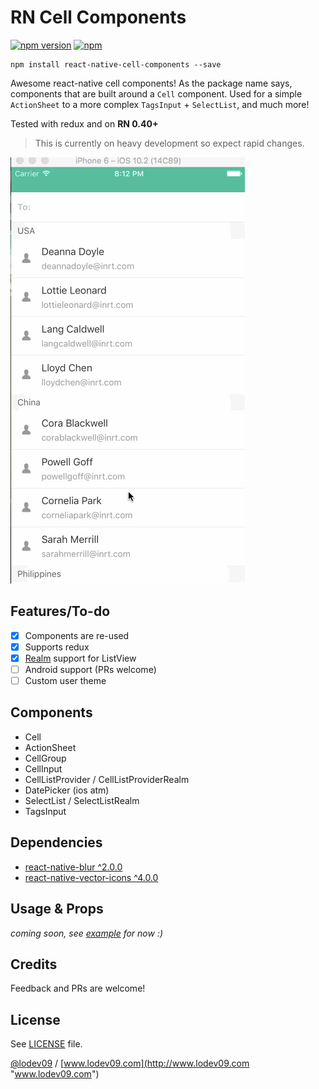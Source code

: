 # RN Cell Components
[![npm version](https://badge.fury.io/js/react-native-cell-components.svg)](https://www.npmjs.com/package/react-native-cell-components)
[![npm](https://img.shields.io/npm/dt/react-native-cell-components.svg)](https://www.npmjs.com/package/react-native-cell-components)
```
npm install react-native-cell-components --save
```
Awesome react-native cell components! As the package name says, components that are built around a `Cell` component. Used for a simple `ActionSheet` to a more complex `TagsInput` + `SelectList`, and much more!

Tested with redux and on **RN 0.40+**

> This is currently on heavy development so expect rapid changes.

![demo](demo.gif)

## Features/To-do
- [x] Components are re-used
- [x] Supports redux
- [x] [Realm](https://github.com/realm/realm-js) support for ListView
- [ ] Android support (PRs welcome)
- [ ] Custom user theme

## Components
- Cell
- ActionSheet
- CellGroup
- CellInput
- CellListProvider / CellListProviderRealm
- DatePicker (ios atm)
- SelectList / SelectListRealm
- TagsInput

## Dependencies
- [react-native-blur ^2.0.0](https://github.com/react-native-community/react-native-blur)
- [react-native-vector-icons ^4.0.0](https://github.com/oblador/react-native-vector-icons)

## Usage & Props
_coming soon, see [example](example/CellComponents) for now :)_

## Credits
Feedback and PRs are welcome!

## License
See [LICENSE](LICENSE) file.

[@lodev09](http://twitter.com/lodev09) / [www.lodev09.com](http://www.lodev09.com "www.lodev09.com")
